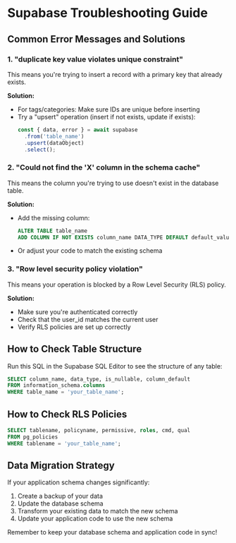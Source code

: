 # Supabase Troubleshooting Guide

## Common Error Messages and Solutions

### 1. "duplicate key value violates unique constraint" 

This means you're trying to insert a record with a primary key that already exists.

**Solution:**
- For tags/categories: Make sure IDs are unique before inserting
- Try a "upsert" operation (insert if not exists, update if exists):
  ```javascript
  const { data, error } = await supabase
    .from('table_name')
    .upsert(dataObject)
    .select();
  ```

### 2. "Could not find the 'X' column in the schema cache"

This means the column you're trying to use doesn't exist in the database table.

**Solution:**
- Add the missing column:
  ```sql
  ALTER TABLE table_name
  ADD COLUMN IF NOT EXISTS column_name DATA_TYPE DEFAULT default_value;
  ```
- Or adjust your code to match the existing schema

### 3. "Row level security policy violation"

This means your operation is blocked by a Row Level Security (RLS) policy.

**Solution:**
- Make sure you're authenticated correctly
- Check that the user_id matches the current user
- Verify RLS policies are set up correctly

## How to Check Table Structure

Run this SQL in the Supabase SQL Editor to see the structure of any table:

```sql
SELECT column_name, data_type, is_nullable, column_default
FROM information_schema.columns
WHERE table_name = 'your_table_name';
```

## How to Check RLS Policies

```sql
SELECT tablename, policyname, permissive, roles, cmd, qual
FROM pg_policies
WHERE tablename = 'your_table_name';
```

## Data Migration Strategy

If your application schema changes significantly:

1. Create a backup of your data
2. Update the database schema
3. Transform your existing data to match the new schema
4. Update your application code to use the new schema

Remember to keep your database schema and application code in sync! 